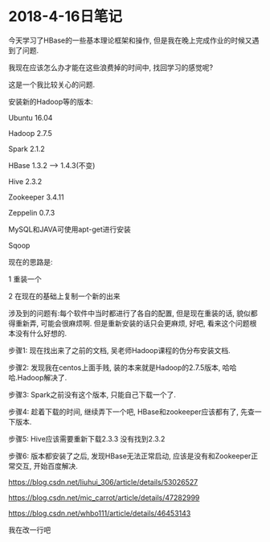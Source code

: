 # 2018-4-16日笔记

今天学习了HBase的一些基本理论框架和操作, 但是我在晚上完成作业的时候又遇到了问题.

我现在应该怎么办才能在这些浪费掉的时间中, 找回学习的感觉呢?

这是一个我比较关心的问题.

安装新的Hadoop等的版本:

 Ubuntu 16.04

Hadoop 2.7.5

Spark 2.1.2    

HBase 1.3.2  --> 1.4.3(不变)

Hive 2.3.2

Zookeeper 3.4.11

Zeppelin 0.7.3

MySQL和JAVA可使用apt-get进行安装 

 Sqoop 

现在的思路是:

1 重装一个

2 在现在的基础上复制一个新的出来

  涉及到的问题有:每个软件中当时都进行了各自的配置, 但是现在重装的话, 貌似都得重新弄, 可能会很麻烦啊.
但是重新安装的话只会更麻烦, 
好吧, 看来这个问题根本没有什么好想的.

步骤1: 现在找出来了之前的文档, 吴老师Hadoop课程的伪分布安装文档.

步骤2: 发现我在centos上面手贱, 装的本来就是Hadoop的2.7.5版本, 哈哈哈.Hadoop解决了.

步骤3: Spark之前没有这个版本, 只能自己下载一个了.

步骤4: 趁着下载的时间, 继续弄下一个吧, HBase和zookeeper应该都有了, 先查一下版本.

步骤5: Hive应该需要重新下载2.3.3  没有找到2.3.2

步骤6: 版本都安装了之后, 发现HBase无法正常启动, 应该是没有和Zookeeper正常交互, 开始百度解决.

<https://blog.csdn.net/liuhui_306/article/details/53026527>

<https://blog.csdn.net/mic_carrot/article/details/47282999>

<https://blog.csdn.net/whbo111/article/details/46453143>

我在改一行吧

 